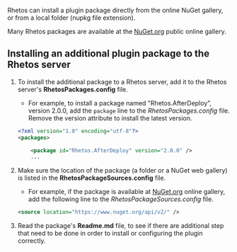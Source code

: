 Rhetos can install a plugin package directly from the online NuGet gallery, or from a local folder (nupkg file extension).

Many Rhetos packages are available at the [NuGet.org](https://www.nuget.org/) public online gallery.

## Installing an additional plugin package to the Rhetos server

1. To install the additional package to a Rhetos server, add it to the Rhetos server's **RhetosPackages.config** file.
    * For example, to install a package named "Rhetos.AfterDeploy", version 2.0.0, add the `package` line to the *RhetosPackages.config* file. Remove the version attribute to install the latest version.

    ```XML
    <?xml version="1.0" encoding="utf-8"?>
    <packages>

        <package id="Rhetos.AfterDeploy" version="2.0.0" />
        ...
    ```

2. Make sure the location of the package (a folder or a NuGet web gallery) is listed in the **RhetosPackageSources.config** file.
    * For example, if the package is available at [NuGet.org](https://www.nuget.org/) online gallery, add the following line to the *RhetosPackageSources.config* file.

    ```XML
    <source location="https://www.nuget.org/api/v2/" />
    ```

3. Read the package's **Readme.md** file, to see if there are additional step that need to be done in order to install or configuring the plugin correctly.
